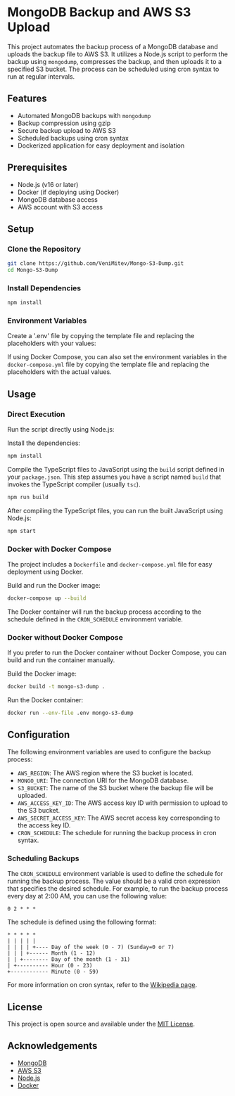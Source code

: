 # MongoDB Backup and AWS S3 Upload

This project automates the backup process of a MongoDB database and uploads the backup file to AWS S3. It utilizes a Node.js script to perform the backup using `mongodump`, compresses the backup, and then uploads it to a specified S3 bucket. The process can be scheduled using cron syntax to run at regular intervals.

## Features

- Automated MongoDB backups with `mongodump`
- Backup compression using gzip
- Secure backup upload to AWS S3
- Scheduled backups using cron syntax
- Dockerized application for easy deployment and isolation

## Prerequisites

- Node.js (v16 or later)
- Docker (if deploying using Docker)
- MongoDB database access
- AWS account with S3 access

## Setup

### Clone the Repository

```bash
git clone https://github.com/VeniMitev/Mongo-S3-Dump.git
cd Mongo-S3-Dump
```

### Install Dependencies

```bash
npm install
```

### Environment Variables

Create a '.env' file by copying the template file and replacing the placeholders with your values:

If using Docker Compose, you can also set the environment variables in the `docker-compose.yml` file by copying the template file and replacing the placeholders with the actual values.

## Usage

### Direct Execution

Run the script directly using Node.js:

Install the dependencies:

```bash
npm install
```

Compile the TypeScript files to JavaScript using the `build` script defined in your `package.json`. This step assumes you have a script named `build` that invokes the TypeScript compiler (usually `tsc`).

```bash
npm run build
```

After compiling the TypeScript files, you can run the built JavaScript using Node.js:

```bash
npm start
```

### Docker with Docker Compose

The project includes a `Dockerfile` and `docker-compose.yml` file for easy deployment using Docker.

Build and run the Docker image:

```bash
docker-compose up --build
```

The Docker container will run the backup process according to the schedule defined in the `CRON_SCHEDULE` environment variable.

### Docker without Docker Compose

If you prefer to run the Docker container without Docker Compose, you can build and run the container manually.

Build the Docker image:

```bash
docker build -t mongo-s3-dump .
```

Run the Docker container:

```bash
docker run --env-file .env mongo-s3-dump
```

## Configuration

The following environment variables are used to configure the backup process:

- `AWS_REGION`: The AWS region where the S3 bucket is located.
- `MONGO_URI`: The connection URI for the MongoDB database.
- `S3_BUCKET`: The name of the S3 bucket where the backup file will be uploaded.
- `AWS_ACCESS_KEY_ID`: The AWS access key ID with permission to upload to the S3 bucket.
- `AWS_SECRET_ACCESS_KEY`: The AWS secret access key corresponding to the access key ID.
- `CRON_SCHEDULE`: The schedule for running the backup process in cron syntax.

### Scheduling Backups

The `CRON_SCHEDULE` environment variable is used to define the schedule for running the backup process. The value should be a valid cron expression that specifies the desired schedule. For example, to run the backup process every day at 2:00 AM, you can use the following value:

```plaintext
0 2 * * *
```

The schedule is defined using the following format:

```plaintext
* * * * *
| | | | |
| | | | +---- Day of the week (0 - 7) (Sunday=0 or 7)
| | | +------ Month (1 - 12)
| | +-------- Day of the month (1 - 31)
| +---------- Hour (0 - 23)
+------------ Minute (0 - 59)
```

For more information on cron syntax, refer to the [Wikipedia page](https://en.wikipedia.org/wiki/Cron).

## License

This project is open source and available under the [MIT License](LICENSE).

## Acknowledgements

- [MongoDB](https://www.mongodb.com/)
- [AWS S3](https://aws.amazon.com/s3/)
- [Node.js](https://nodejs.org/)
- [Docker](https://www.docker.com/)
